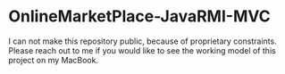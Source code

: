 # OnlineMarketPlace-JavaRMI-MVC
I can not make this repository public, because of proprietary constraints. Please reach out to me if you would like to see the working model of this project on my MacBook.
